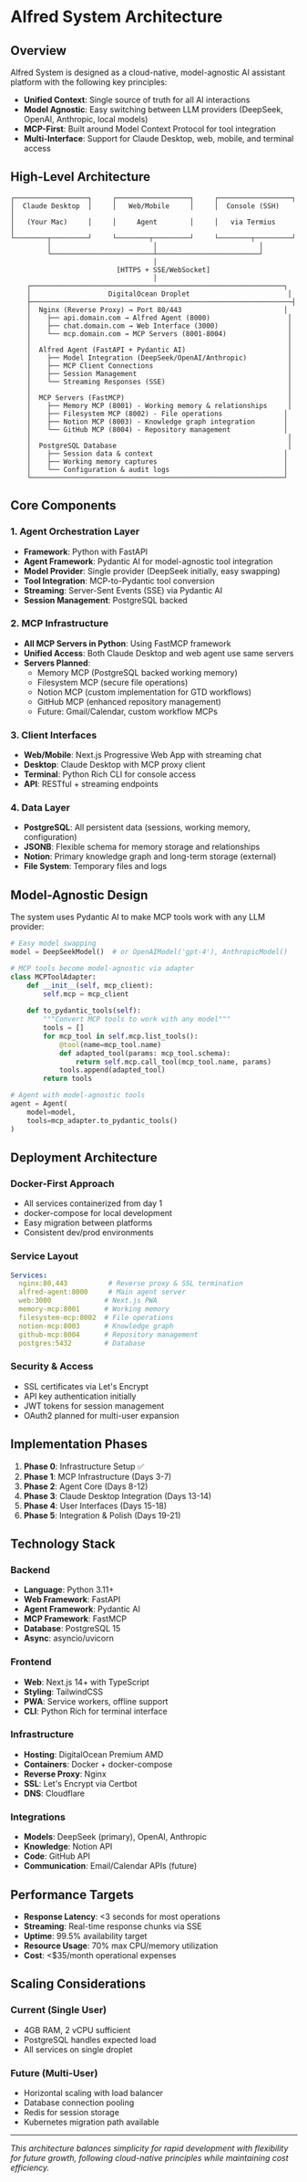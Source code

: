 # Alfred System Architecture

## Overview

Alfred System is designed as a cloud-native, model-agnostic AI assistant platform with the following key principles:

- **Unified Context**: Single source of truth for all AI interactions
- **Model Agnostic**: Easy switching between LLM providers (DeepSeek, OpenAI, Anthropic, local models)
- **MCP-First**: Built around Model Context Protocol for tool integration
- **Multi-Interface**: Support for Claude Desktop, web, mobile, and terminal access

## High-Level Architecture

```
┌──────────────────┐     ┌──────────────────┐     ┌──────────────────┐
│  Claude Desktop  │     │   Web/Mobile     │     │  Console (SSH)    │
│   (Your Mac)     │     │     Agent        │     │   via Termius     │
└────────┬─────────┘     └────────┬─────────┘     └────────┬─────────┘
         │                         │                         │
         └─────────────────────────┴─────────────────────────┘
                                   │
                          [HTTPS + SSE/WebSocket]
                                   │
    ┌──────────────────────────────────────────────────────────────┐
    │                   DigitalOcean Droplet                        │
    ├────────────────────────────────────────────────────────────────┤
    │  Nginx (Reverse Proxy) → Port 80/443                         │
    │    ├── api.domain.com → Alfred Agent (8000)                   │
    │    ├── chat.domain.com → Web Interface (3000)                 │
    │    └── mcp.domain.com → MCP Servers (8001-8004)               │
    │                                                               │
    │  Alfred Agent (FastAPI + Pydantic AI)                         │
    │    ├── Model Integration (DeepSeek/OpenAI/Anthropic)          │
    │    ├── MCP Client Connections                                 │
    │    ├── Session Management                                     │
    │    └── Streaming Responses (SSE)                              │
    │                                                               │
    │  MCP Servers (FastMCP)                                        │
    │    ├── Memory MCP (8001) - Working memory & relationships     │
    │    ├── Filesystem MCP (8002) - File operations               │
    │    ├── Notion MCP (8003) - Knowledge graph integration       │
    │    └── GitHub MCP (8004) - Repository management             │
    │                                                               │
    │  PostgreSQL Database                                          │
    │    ├── Session data & context                                │
    │    ├── Working memory captures                               │
    │    └── Configuration & audit logs                            │
    └──────────────────────────────────────────────────────────────┘
```

## Core Components

### 1. Agent Orchestration Layer
- **Framework**: Python with FastAPI
- **Agent Framework**: Pydantic AI for model-agnostic tool integration
- **Model Provider**: Single provider (DeepSeek initially, easy swapping)
- **Tool Integration**: MCP-to-Pydantic tool conversion
- **Streaming**: Server-Sent Events (SSE) via Pydantic AI
- **Session Management**: PostgreSQL backed

### 2. MCP Infrastructure
- **All MCP Servers in Python**: Using FastMCP framework
- **Unified Access**: Both Claude Desktop and web agent use same servers
- **Servers Planned**:
  - Memory MCP (PostgreSQL backed working memory)
  - Filesystem MCP (secure file operations)
  - Notion MCP (custom implementation for GTD workflows)
  - GitHub MCP (enhanced repository management)
  - Future: Gmail/Calendar, custom workflow MCPs

### 3. Client Interfaces
- **Web/Mobile**: Next.js Progressive Web App with streaming chat
- **Desktop**: Claude Desktop with MCP proxy client
- **Terminal**: Python Rich CLI for console access
- **API**: RESTful + streaming endpoints

### 4. Data Layer
- **PostgreSQL**: All persistent data (sessions, working memory, configuration)
- **JSONB**: Flexible schema for memory storage and relationships
- **Notion**: Primary knowledge graph and long-term storage (external)
- **File System**: Temporary files and logs

## Model-Agnostic Design

The system uses Pydantic AI to make MCP tools work with any LLM provider:

```python
# Easy model swapping
model = DeepSeekModel()  # or OpenAIModel('gpt-4'), AnthropicModel()

# MCP tools become model-agnostic via adapter
class MCPToolAdapter:
    def __init__(self, mcp_client):
        self.mcp = mcp_client
    
    def to_pydantic_tools(self):
        """Convert MCP tools to work with any model"""
        tools = []
        for mcp_tool in self.mcp.list_tools():
            @tool(name=mcp_tool.name)
            def adapted_tool(params: mcp_tool.schema):
                return self.mcp.call_tool(mcp_tool.name, params)
            tools.append(adapted_tool)
        return tools

# Agent with model-agnostic tools
agent = Agent(
    model=model,
    tools=mcp_adapter.to_pydantic_tools()
)
```

## Deployment Architecture

### Docker-First Approach
- All services containerized from day 1
- docker-compose for local development
- Easy migration between platforms
- Consistent dev/prod environments

### Service Layout
```yaml
Services:
  nginx:80,443          # Reverse proxy & SSL termination
  alfred-agent:8000     # Main agent server
  web:3000             # Next.js PWA
  memory-mcp:8001      # Working memory
  filesystem-mcp:8002  # File operations
  notion-mcp:8003      # Knowledge graph
  github-mcp:8004      # Repository management
  postgres:5432        # Database
```

### Security & Access
- SSL certificates via Let's Encrypt
- API key authentication initially
- JWT tokens for session management
- OAuth2 planned for multi-user expansion

## Implementation Phases

1. **Phase 0**: Infrastructure Setup ✅
2. **Phase 1**: MCP Infrastructure (Days 3-7)
3. **Phase 2**: Agent Core (Days 8-12)
4. **Phase 3**: Claude Desktop Integration (Days 13-14)
5. **Phase 4**: User Interfaces (Days 15-18)
6. **Phase 5**: Integration & Polish (Days 19-21)

## Technology Stack

### Backend
- **Language**: Python 3.11+
- **Web Framework**: FastAPI
- **Agent Framework**: Pydantic AI
- **MCP Framework**: FastMCP
- **Database**: PostgreSQL 15
- **Async**: asyncio/uvicorn

### Frontend
- **Web**: Next.js 14+ with TypeScript
- **Styling**: TailwindCSS
- **PWA**: Service workers, offline support
- **CLI**: Python Rich for terminal interface

### Infrastructure
- **Hosting**: DigitalOcean Premium AMD
- **Containers**: Docker + docker-compose
- **Reverse Proxy**: Nginx
- **SSL**: Let's Encrypt via Certbot
- **DNS**: Cloudflare

### Integrations
- **Models**: DeepSeek (primary), OpenAI, Anthropic
- **Knowledge**: Notion API
- **Code**: GitHub API
- **Communication**: Email/Calendar APIs (future)

## Performance Targets

- **Response Latency**: <3 seconds for most operations
- **Streaming**: Real-time response chunks via SSE
- **Uptime**: 99.5% availability target
- **Resource Usage**: 70% max CPU/memory utilization
- **Cost**: <$35/month operational expenses

## Scaling Considerations

### Current (Single User)
- 4GB RAM, 2 vCPU sufficient
- PostgreSQL handles expected load
- All services on single droplet

### Future (Multi-User)
- Horizontal scaling with load balancer
- Database connection pooling
- Redis for session storage
- Kubernetes migration path available

---

*This architecture balances simplicity for rapid development with flexibility for future growth, following cloud-native principles while maintaining cost efficiency.*